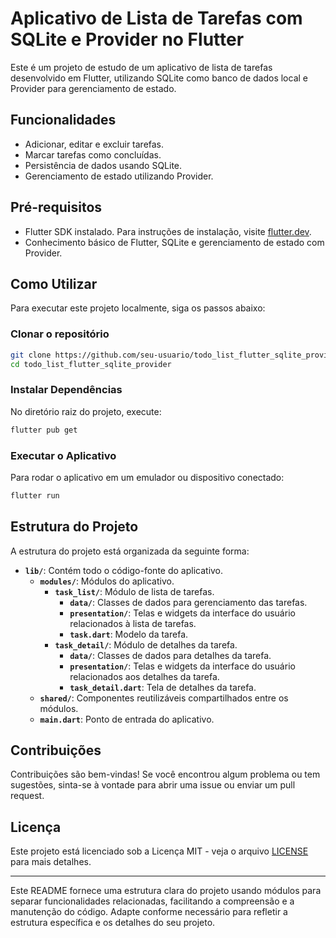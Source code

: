 # Aplicativo de Lista de Tarefas com SQLite e Provider no Flutter

Este é um projeto de estudo de um aplicativo de lista de tarefas desenvolvido em Flutter, utilizando SQLite como banco de dados local e Provider para gerenciamento de estado.

## Funcionalidades

- Adicionar, editar e excluir tarefas.
- Marcar tarefas como concluídas.
- Persistência de dados usando SQLite.
- Gerenciamento de estado utilizando Provider.

## Pré-requisitos

- Flutter SDK instalado. Para instruções de instalação, visite [flutter.dev](https://flutter.dev/docs/get-started/install).
- Conhecimento básico de Flutter, SQLite e gerenciamento de estado com Provider.

## Como Utilizar

Para executar este projeto localmente, siga os passos abaixo:

### Clonar o repositório

```bash
git clone https://github.com/seu-usuario/todo_list_flutter_sqlite_provider.git
cd todo_list_flutter_sqlite_provider
```

### Instalar Dependências

No diretório raiz do projeto, execute:

```bash
flutter pub get
```

### Executar o Aplicativo

Para rodar o aplicativo em um emulador ou dispositivo conectado:

```bash
flutter run
```

## Estrutura do Projeto

A estrutura do projeto está organizada da seguinte forma:

- **`lib/`**: Contém todo o código-fonte do aplicativo.
    - **`modules/`**: Módulos do aplicativo.
        - **`task_list/`**: Módulo de lista de tarefas.
            - **`data/`**: Classes de dados para gerenciamento das tarefas.
            - **`presentation/`**: Telas e widgets da interface do usuário relacionados à lista de tarefas.
            - **`task.dart`**: Modelo da tarefa.
        - **`task_detail/`**: Módulo de detalhes da tarefa.
            - **`data/`**: Classes de dados para detalhes da tarefa.
            - **`presentation/`**: Telas e widgets da interface do usuário relacionados aos detalhes da tarefa.
            - **`task_detail.dart`**: Tela de detalhes da tarefa.
    - **`shared/`**: Componentes reutilizáveis compartilhados entre os módulos.
    - **`main.dart`**: Ponto de entrada do aplicativo.

## Contribuições

Contribuições são bem-vindas! Se você encontrou algum problema ou tem sugestões, sinta-se à vontade para abrir uma issue ou enviar um pull request.

## Licença

Este projeto está licenciado sob a Licença MIT - veja o arquivo [LICENSE](LICENSE) para mais detalhes.

---

Este README fornece uma estrutura clara do projeto usando módulos para separar funcionalidades relacionadas, facilitando a compreensão e a manutenção do código. Adapte conforme necessário para refletir a estrutura específica e os detalhes do seu projeto.